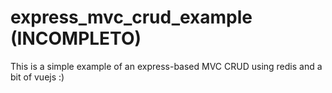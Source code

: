 # express_mvc_crud_example (INCOMPLETO)
This is a simple example of an express-based MVC CRUD using redis and a bit of vuejs :)
